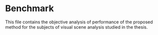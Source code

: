 Benchmark
=======

This file contains the objective analysis of performance of the proposed method for the subjects of visual scene analysis studied in the thesis.
